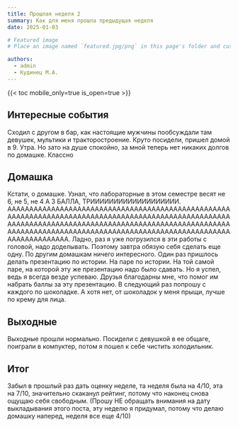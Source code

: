 ```yaml
---
title: Прошлая неделя 2
summary: Как для меня прошла предыдущая неделя
date: 2025-01-03

# Featured image
# Place an image named `featured.jpg/png` in this page's folder and customize its options here.

authors:
  - admin
  - Кудинец М.А.
---
```

{{< toc mobile_only=true is_open=true >}}

## Интересные события

Сходил с другом в бар, как настоящие мужчины пообсуждали там девушек, мультики и тракторостроение. Круто посидели, пришел домой в 9. Утра. Но зато на душе спокойно, за мной теперь нет никаких долгов по домашке. Классно

## Домашка

Кстати, о домашке. Узнал, что лабораторные в этом семестре весят не 6, не 5, не 4 А 3 БАЛЛА, ТРИИИИИИИИИИИИИИИИИИИ. АААААААААААААААААААААААААААААААААААААААААААААААААААААААААААААААААААААААААААААААААААААААААААААААААААААААААААААААААААААААААААААААААААААААААААААААААААААААААААААААААААААААААААААААААААААААААААААААААААААААААААААААААААААААААА. Ладно, раз я уже погрузился в эти работы с головой, надо доделывать. Поэтому завтра обязую себя сделать еще одну. По другим домашкам ничего интересного. Один раз пришлось делать презентацию по истории. На паре по истории. На той самой паре, на которой эту же презентацию надо было сдавать. Но я успел, ведь я всегда везде успеваю. Друзья благодарны мне, что помог им набрать баллы за эту презентацию. В следующий раз попрошу с каждого по шоколадке. А хотя нет, от шоколадок у меня прыщи, лучше по крему для лица. 

## Выходные

Выходные прошли нормально. Посидели с девушкой в ее общаге, поиграли в компуктер, потом я пошел к себе чистить холодильник.

## Итог

Забыл в прошлый раз дать оценку неделе, та неделя была на 4/10, эта на 7/10, значительно скаканул рейтинг, потому что наконец снова ощущаю себя свободным. (Прошу НЕ обращать внимания на дату выкладывания этого поста, эту неделю я придумал, потому что делаю домашку наперед, неделя все еще 4/10)

